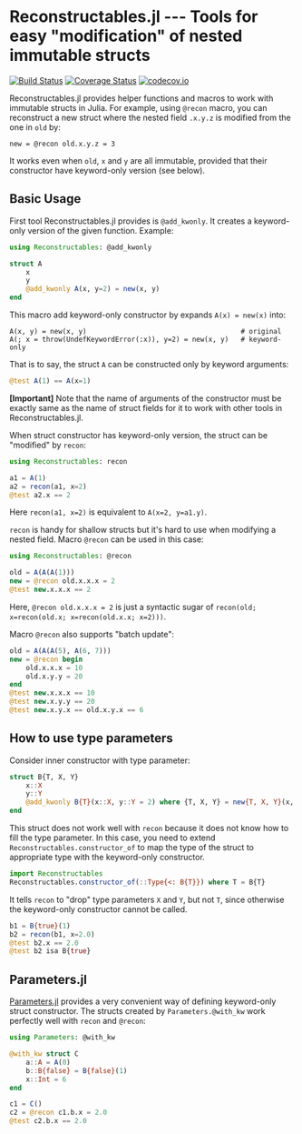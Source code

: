 # Reconstructables.jl --- Tools for easy "modification" of nested immutable structs

[![Build Status][travis-img]](travis-url)
[![Coverage Status][coveralls-img]](coveralls-url)
[![codecov.io][codecov-img]](codecov-url)


Reconstructables.jl provides helper functions and macros to work with
immutable structs in Julia.  For example, using `@recon` macro, you
can reconstruct a new struct where the nested field `.x.y.z` is
modified from the one in `old` by:

    new = @recon old.x.y.z = 3

It works even when `old`, `x` and `y` are all immutable, provided that
their constructor have keyword-only version (see below).


## Basic Usage

First tool Reconstructables.jl provides is `@add_kwonly`.  It creates
a keyword-only version of the given function.  Example:

```julia
using Reconstructables: @add_kwonly

struct A
    x
    y
    @add_kwonly A(x, y=2) = new(x, y)
end
```

This macro add keyword-only constructor by expands `A(x) = new(x)` into:

    A(x, y) = new(x, y)                                      # original
    A(; x = throw(UndefKeywordError(:x)), y=2) = new(x, y)   # keyword-only

That is to say, the struct `A` can be constructed only by keyword
arguments:

```julia
@test A(1) == A(x=1)
```

**[Important]** Note that the name of arguments of the constructor must
be exactly same as the name of struct fields for it to work with other
tools in Reconstructables.jl.

When struct constructor has keyword-only version, the struct can be
"modified" by `recon`:

```julia
using Reconstructables: recon

a1 = A(1)
a2 = recon(a1, x=2)
@test a2.x == 2
```

Here `recon(a1, x=2)` is equivalent to `A(x=2, y=a1.y)`.

`recon` is handy for shallow structs but it's hard to use when
modifying a nested field.  Macro `@recon` can be used in this case:

```julia
using Reconstructables: @recon

old = A(A(A(1)))
new = @recon old.x.x.x = 2
@test new.x.x.x == 2
```

Here, `@recon old.x.x.x = 2` is just a syntactic sugar of
`recon(old; x=recon(old.x; x=recon(old.x.x; x=2)))`.

Macro `@recon` also supports "batch update":

```julia
old = A(A(A(5), A(6, 7)))
new = @recon begin
    old.x.x.x = 10
    old.x.y.y = 20
end
@test new.x.x.x == 10
@test new.x.y.y == 20
@test new.x.y.x == old.x.y.x == 6
```

## How to use type parameters

Consider inner constructor with type parameter:

```julia
struct B{T, X, Y}
    x::X
    y::Y
    @add_kwonly B{T}(x::X, y::Y = 2) where {T, X, Y} = new{T, X, Y}(x, y)
end
```

This struct does not work well with `recon` because it does not know
how to fill the type parameter.  In this case, you need to extend
`Reconstructables.constructor_of` to map the type of the struct to
appropriate type with the keyword-only constructor.

```julia
import Reconstructables
Reconstructables.constructor_of(::Type{<: B{T}}) where T = B{T}
```

It tells `recon` to "drop" type parameters `X` and `Y`, but not `T`,
since otherwise the keyword-only constructor cannot be called.

```julia
b1 = B{true}(1)
b2 = recon(b1, x=2.0)
@test b2.x == 2.0
@test b2 isa B{true}
```

## Parameters.jl

[Parameters.jl](https://github.com/mauro3/Parameters.jl) provides a
very convenient way of defining keyword-only struct constructor.  The
structs created by `Parameters.@with_kw` work perfectly well with
`recon` and `@recon`:

```julia
using Parameters: @with_kw

@with_kw struct C
    a::A = A(0)
    b::B{false} = B{false}(1)
    x::Int = 6
end

c1 = C()
c2 = @recon c1.b.x = 2.0
@test c2.b.x == 2.0
```


[travis-img]: https://travis-ci.org/tkf/Reconstructables.jl.svg?branch=master
[travis-url]: https://travis-ci.org/tkf/Reconstructables.jl
[coveralls-img]: https://coveralls.io/repos/tkf/Reconstructables.jl/badge.svg?branch=master&service=github
[coveralls-url]: https://coveralls.io/github/tkf/Reconstructables.jl?branch=master
[codecov-img]: http://codecov.io/github/tkf/Reconstructables.jl/coverage.svg?branch=master
[codecov-url]: http://codecov.io/github/tkf/Reconstructables.jl?branch=master
